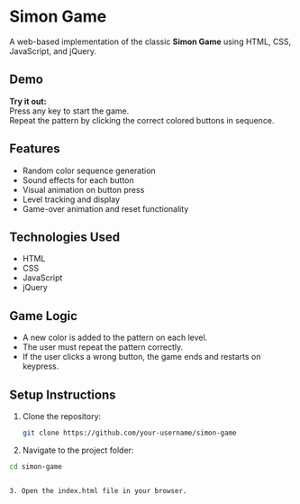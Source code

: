 # Simon Game

A web-based implementation of the classic **Simon Game** using HTML, CSS, JavaScript, and jQuery.

## Demo

**Try it out:**  
Press any key to start the game.  
Repeat the pattern by clicking the correct colored buttons in sequence.

## Features

- Random color sequence generation
- Sound effects for each button
- Visual animation on button press
- Level tracking and display
- Game-over animation and reset functionality

## Technologies Used

- HTML
- CSS
- JavaScript 
- jQuery

## Game Logic

- A new color is added to the pattern on each level.
- The user must repeat the pattern correctly.
- If the user clicks a wrong button, the game ends and restarts on keypress.

## Setup Instructions

1. Clone the repository:

   ```bash
   git clone https://github.com/your-username/simon-game

2. Navigate to the project folder:

```bash 
cd simon-game 


3. Open the index.html file in your browser.







